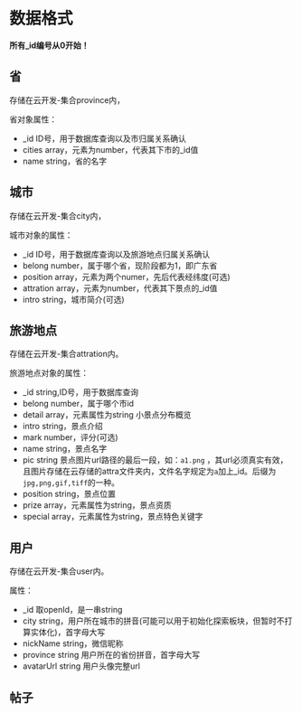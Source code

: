 # 数据格式

**所有_id编号从0开始！**

## 省

存储在云开发-集合province内，

省对象属性：

- _id ID号，用于数据库查询以及市归属关系确认
- cities array，元素为number，代表其下市的_id值
- name string，省的名字

## 城市

存储在云开发-集合city内，

城市对象的属性：

- _id ID号，用于数据库查询以及旅游地点归属关系确认
- belong number，属于哪个省，现阶段都为1，即广东省
- position array，元素为两个numer，先后代表经纬度(可选)
- attration array，元素为number，代表其下景点的_id值
- intro string，城市简介(可选)

## 旅游地点

存储在云开发-集合attration内。

旅游地点对象的属性：

- _id string,ID号，用于数据库查询
- belong number，属于哪个市id
- detail array，元素属性为string 小景点分布概览
- intro string，景点介绍
- mark number，评分(可选)
- name string，景点名字
- pic string 景点图片url路径的最后一段，如：`a1.png` ，其url必须真实有效，且图片存储在云存储的attra文件夹内，文件名字规定为`a`加上_id。后缀为`jpg,png,gif,tiff`的一种。
- position string，景点位置
- prize array，元素属性为string，景点资质
- special array，元素属性为string，景点特色关键字

## 用户

存储在云开发-集合user内。

属性：

- _id 取openId，是一串string
- city string，用户所在城市的拼音(可能可以用于初始化探索板块，但暂时不打算实体化)，首字母大写
- nickName string，微信昵称
- province string 用户所在的省份拼音，首字母大写
- avatarUrl string 用户头像完整url



## 帖子
